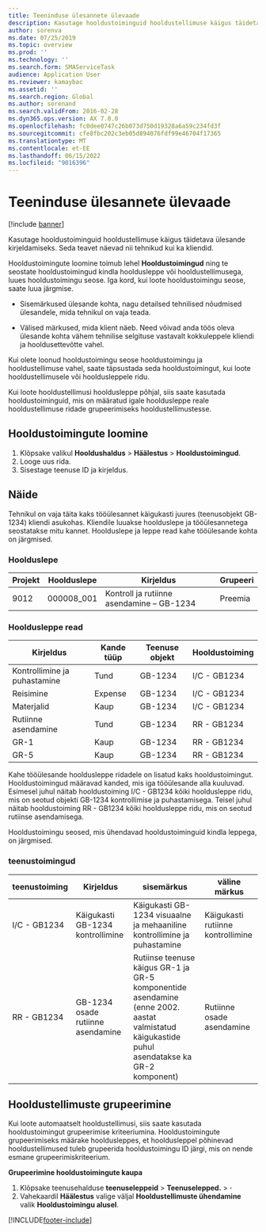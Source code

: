 ```yaml
---
title: Teeninduse ülesannete ülevaade
description: Kasutage hooldustoiminguid hooldustellimuse käigus täidetava ülesande kirjeldamiseks. Seda teavet näevad nii tehnikud kui ka kliendid.
author: sorenva
ms.date: 07/25/2019
ms.topic: overview
ms.prod: ''
ms.technology: ''
ms.search.form: SMAServiceTask
audience: Application User
ms.reviewer: kamaybac
ms.assetid: ''
ms.search.region: Global
ms.author: sorenand
ms.search.validFrom: 2016-02-28
ms.dyn365.ops.version: AX 7.0.0
ms.openlocfilehash: fc0dee0747c26b073d750d19328a6a59c234fd3f
ms.sourcegitcommit: cfe8fbc202c3eb05d894076fdf99e46704f17365
ms.translationtype: MT
ms.contentlocale: et-EE
ms.lasthandoff: 06/15/2022
ms.locfileid: "9016396"
---
```

# <a name="service-tasks-overview"></a>Teeninduse ülesannete ülevaade

[!include [banner](../includes/banner.md)]

Kasutage hooldustoiminguid hooldustellimuse käigus täidetava ülesande kirjeldamiseks.
Seda teavet näevad nii tehnikud kui ka kliendid.

Hooldustoimingute loomine toimub lehel **Hooldustoimingud** ning te seostate hooldustoimingud kindla hooldusleppe või hooldustellimusega, luues hooldustoimingu seose. Iga kord, kui loote hooldustoimingu seose, saate luua järgmise.

-  Sisemärkused ülesande kohta, nagu detailsed tehnilised nõudmised ülesandele, mida tehnikul on vaja teada.

-  Välised märkused, mida klient näeb. Need võivad anda töös oleva ülesande kohta vähem tehnilise selgituse vastavalt kokkuleppele kliendi ja hooldusettevõtte vahel.

Kui olete loonud hooldustoimingu seose hooldustoimingu ja hooldustellimuse vahel, saate täpsustada seda hooldustoimingut, kui loote hooldustellimusele või hooldusleppele ridu.

Kui loote hooldustellimusi hooldusleppe põhjal, siis saate kasutada hooldustoiminguid, mis on määratud igale hooldusleppe reale hooldustellimuse ridade grupeerimiseks hooldustellimustesse.

## <a name="create-a-service-task"></a>Hooldustoimingute loomine

1. Klõpsake valikul **Hooldushaldus** \> **Häälestus** \> **Hooldustoimingud**.
2. Looge uus rida.
3. Sisestage teenuse ID ja kirjeldus.

## <a name="example"></a>Näide

Tehnikul on vaja täita kaks tööülesannet käigukasti juures (teenusobjekt GB-1234) kliendi asukohas. Kliendile luuakse hoolduslepe ja tööülesannetega seostatakse mitu kannet. Hoolduslepe ja leppe read kahe tööülesande kohta on järgmised.

### <a name="service-agreement"></a>Hoolduslepe

| Projekt | Hoolduslepe | Kirjeldus                                  | Grupeeri   |
|---------|-------------------|----------------------------------------------|---------|
| 9012    | 000008\_001       | Kontroll ja rutiinne asendamine – GB-1234 | Preemia |

### <a name="service-agreement-lines"></a>Hooldusleppe read

| Kirjeldus             | Kande tüüp | Teenuse objekt | Hooldustoiming |
|-------------------------|------------------|----------------|--------------|
| Kontrollimine ja puhastamine | Tund             | GB-1234        | I/C - GB1234 |
| Reisimine                  | Expense          | GB-1234        | I/C - GB1234 |
| Materjalid               | Kaup             | GB-1234        | I/C - GB1234 |
| Rutiinne asendamine     | Tund             | GB-1234        | RR - GB1234  |
| GR-1                    | Kaup             | GB-1234        | RR - GB1234  |
| GR-5                    | Kaup             | GB-1234        | RR - GB1234  |

Kahe tööülesande hooldusleppe ridadele on lisatud kaks hooldustoimingut. Hooldustoimingud määravad kanded, mis iga tööülesande alla kuuluvad. Esimesel juhul näitab hooldustoiming I/C - GB1234 kõiki hooldusleppe ridu, mis on seotud objekti GB-1234 kontrollimise ja puhastamisega. Teisel juhul näitab hooldustoiming RR - GB1234 kõiki hooldusleppe ridu, mis on seotud rutiinse asendamisega.

Hooldustoimingu seosed, mis ühendavad hooldustoiminguid kindla leppega, on järgmised.

### <a name="service-tasks"></a>teenustoimingud

| teenustoiming | Kirjeldus                             | sisemärkus                                                                                                                 | väline märkus                 |
|--------------|-----------------------------------------|-------------------------------------------------------------------------------------------------------------------------------|-------------------------------|
| I/C - GB1234 | Käigukasti GB-1234 kontrollimine           | Käigukasti GB-1234 visuaalne ja mehaaniline kontrollimine ja puhastamine                                                              | Käigukasti rutiinne kontrollimine |
| RR - GB1234  | GB-1234 osade rutiinne asendamine | Rutiinse teenuse käigus GR-1 ja GR-5 komponentide asendamine (enne 2002. aastat valmistatud käigukastide puhul asendatakse ka GR-2 komponent) | Rutiinne osade asendamine  |

## <a name="group-service-orders"></a>Hooldustellimuste grupeerimine

Kui loote automaatselt hooldustellimusi, siis saate kasutada hooldustoimingut grupeerimise kriteeriumina. Hooldustoimingute grupeerimiseks määrake hooldusleppes, et hooldusleppel põhinevad hooldustellimused tuleb grupeerida hooldustoimingu ID järgi, mis on nende esmane grupeerimiskriteerium.

**Grupeerimine hooldustoimingute kaupa**

1. Klõpsake teenusehalduse **teenuseleppeid** \> **Teenuselepped.** \> **·**
2. Vahekaardil **Häälestus** valige väljal **Hooldustellimuste ühendamine** valik **Hooldustoimingu alusel**.




[!INCLUDE[footer-include](../../includes/footer-banner.md)]